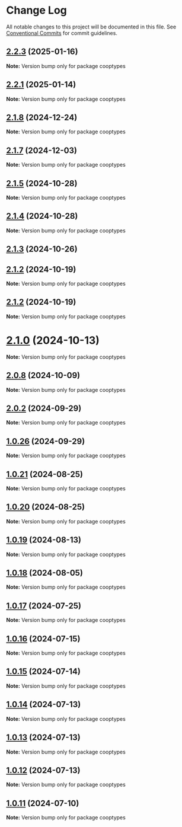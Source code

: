 # Change Log

All notable changes to this project will be documented in this file.
See [Conventional Commits](https://conventionalcommits.org) for commit guidelines.

## [2.2.3](https://github.com/coopenomics/cooptypes/compare/v2.2.0...v2.2.3) (2025-01-16)

**Note:** Version bump only for package cooptypes





## [2.2.1](https://github.com/coopenomics/cooptypes/compare/v2.2.0...v2.2.1) (2025-01-14)

**Note:** Version bump only for package cooptypes





## [2.1.8](https://github.com/coopenomics/cooptypes/compare/v2.1.6...v2.1.8) (2024-12-24)

**Note:** Version bump only for package cooptypes





## [2.1.7](https://github.com/coopenomics/cooptypes/compare/v2.1.6...v2.1.7) (2024-12-03)

**Note:** Version bump only for package cooptypes





## [2.1.5](https://github.com/coopenomics/cooptypes/compare/v2.1.4...v2.1.5) (2024-10-28)

**Note:** Version bump only for package cooptypes





## [2.1.4](https://github.com/coopenomics/cooptypes/compare/v2.1.4-alpha.2...v2.1.4) (2024-10-28)

**Note:** Version bump only for package cooptypes





## [2.1.3](https://github.com/coopenomics/cooptypes/compare/v2.1.2-alpha.10...v2.1.3) (2024-10-26)



## [2.1.2](https://github.com/coopenomics/cooptypes/compare/v2.1.1...v2.1.2) (2024-10-19)

**Note:** Version bump only for package cooptypes





## [2.1.2](https://github.com/coopenomics/cooptypes/compare/v2.1.1...v2.1.2) (2024-10-19)

**Note:** Version bump only for package cooptypes





# [2.1.0](https://github.com/coopenomics/cooptypes/compare/v2.0.10-alpha.3...v2.1.0) (2024-10-13)

**Note:** Version bump only for package cooptypes





## [2.0.8](https://github.com/coopenomics/cooptypes/compare/v2.0.7...v2.0.8) (2024-10-09)

**Note:** Version bump only for package cooptypes





## [2.0.2](https://github.com/coopenomics/cooptypes/compare/v2.0.2-alpha.1...v2.0.2) (2024-09-29)

**Note:** Version bump only for package cooptypes





## [1.0.26](https://github.com/coopenomics/cooptypes/compare/cooptypes@1.0.26-alpha.3...cooptypes@1.0.26) (2024-09-29)

**Note:** Version bump only for package cooptypes





## [1.0.21](https://github.com/coopenomics/cooptypes/compare/cooptypes@1.0.20...cooptypes@1.0.21) (2024-08-25)

**Note:** Version bump only for package cooptypes





## [1.0.20](https://github.com/coopenomics/cooptypes/compare/cooptypes@1.0.20-alpha.1...cooptypes@1.0.20) (2024-08-25)

**Note:** Version bump only for package cooptypes





## [1.0.19](https://github.com/coopenomics/cooptypes/compare/cooptypes@1.0.18...cooptypes@1.0.19) (2024-08-13)

**Note:** Version bump only for package cooptypes





## [1.0.18](https://github.com/coopenomics/cooptypes/compare/cooptypes@1.0.18-alpha.0...cooptypes@1.0.18) (2024-08-05)

**Note:** Version bump only for package cooptypes





## [1.0.17](https://github.com/coopenomics/cooptypes/compare/cooptypes@1.0.17-alpha.3...cooptypes@1.0.17) (2024-07-25)

**Note:** Version bump only for package cooptypes





## [1.0.16](https://github.com/coopenomics/cooptypes/compare/cooptypes@1.0.16-alpha.0...cooptypes@1.0.16) (2024-07-15)

**Note:** Version bump only for package cooptypes





## [1.0.15](https://github.com/coopenomics/cooptypes/compare/cooptypes@1.0.15-alpha.0...cooptypes@1.0.15) (2024-07-14)

**Note:** Version bump only for package cooptypes





## [1.0.14](https://github.com/coopenomics/cooptypes/compare/cooptypes@1.0.14-alpha.0...cooptypes@1.0.14) (2024-07-13)

**Note:** Version bump only for package cooptypes





## [1.0.13](https://github.com/coopenomics/cooptypes/compare/cooptypes@1.0.13-alpha.0...cooptypes@1.0.13) (2024-07-13)

**Note:** Version bump only for package cooptypes





## [1.0.12](https://github.com/coopenomics/cooptypes/compare/cooptypes@1.0.12-testnet.1...cooptypes@1.0.12) (2024-07-13)

**Note:** Version bump only for package cooptypes





## [1.0.11](https://github.com/coopenomics/cooptypes/compare/cooptypes@1.0.11-testnet.0...cooptypes@1.0.11) (2024-07-10)

**Note:** Version bump only for package cooptypes
